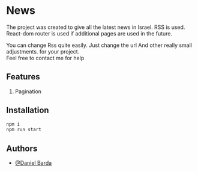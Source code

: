 # News
The project was created to give all the latest news in Israel.
RSS is used.
React-dom router is used if additional pages are used in the future.

You can change Rss quite easily.
Just change the url And other really small adjustments.
for your project.<br />
Feel free to contact me for help

## Features
1. Pagination


## Installation
```sh
npm i
npm run start
```

## Authors
- [@Daniel Barda](https://github.com/ProfessorWeb/)

